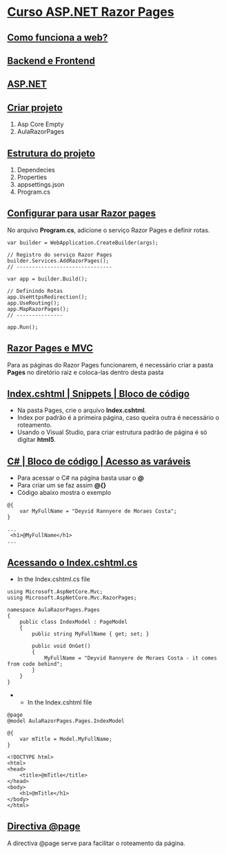 # [Curso ASP.NET Razor Pages](https://www.youtube.com/live/uEc4DRQyPYY?si=4EtcfqES4h1cgJwf)

## [Como funciona a web?](https://youtu.be/uEc4DRQyPYY?t=1493)

## [Backend e Frontend](https://youtu.be/uEc4DRQyPYY?t=1916)

## [ASP.NET](https://youtu.be/uEc4DRQyPYY?t=2181)

## [Criar projeto](https://youtu.be/uEc4DRQyPYY?t=3202)

1. Asp Core Empty
2. AulaRazorPages
   
## [Estrutura do projeto](https://youtu.be/uEc4DRQyPYY?t=3348)

1. Dependecies
2. Properties
3. appsettings.json
4. Program.cs

## [Configurar para usar Razor pages](https://youtu.be/uEc4DRQyPYY?t=3658)

No arquivo **Program.cs**, adicione o serviço Razor Pages e definir rotas.

```
var builder = WebApplication.CreateBuilder(args);

// Registro do serviço Razor Pages
builder.Services.AddRazorPages();
// -------------------------------

var app = builder.Build();

// Definindo Rotas
app.UseHttpsRedirection();
app.UseRouting();
app.MapRazorPages();
// ---------------

app.Run();
```

## [Razor Pages e MVC](https://youtu.be/uEc4DRQyPYY?t=3799)

Para as páginas do Razor Pages funcionarem, é necessário criar a pasta **Pages** no diretório raiz e coloca-las dentro desta pasta

## [Index.cshtml | Snippets | Bloco de código](https://youtu.be/uEc4DRQyPYY?t=3891)

- Na pasta Pages, crie o arquivo **Index.cshtml**. 
- Index por padrão é a primeira página, caso queira outra é necessário o roteamento.
- Usando o Visual Studio, para criar estrutura padrão de página é só digitar **html5**.

## [C# | Bloco de código | Acesso as varáveis](https://youtu.be/uEc4DRQyPYY?t=4069)

- Para acessar o C# na página basta usar o **@**
- Para criar um se faz assim **@{}**
- Código abaixo mostra o exemplo

```
@{
    var MyFullName = "Deyvid Rannyere de Moraes Costa";
}

...
 <h1>@MyFullName</h1>
...
```

## [Acessando o Index.cshtml.cs](https://youtu.be/uEc4DRQyPYY?t=4413)

- In the Index.cshtml.cs file

```
using Microsoft.AspNetCore.Mvc;
using Microsoft.AspNetCore.Mvc.RazorPages;

namespace AulaRazorPages.Pages
{
    public class IndexModel : PageModel
    {
        public string MyFullName { get; set; }

        public void OnGet()
        {
            MyFullName = "Deyvid Rannyere de Moraes Costa - it comes from code behind";
        }
    }
}
```

- - In the Index.cshtml file

```
@page
@model AulaRazorPages.Pages.IndexModel

@{
    var mTitle = Model.MyFullName;
}

<!DOCTYPE html>
<html>
<head>
    <title>@mTitle</title>
</head>
<body>
    <h1>@mTitle</h1>
</body>
</html>
```

## [Directiva @page](https://youtu.be/uEc4DRQyPYY?t=4572)

A directiva @page serve para facilitar o roteamento da página.